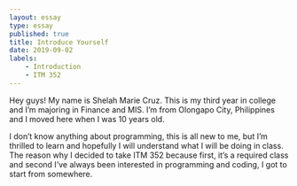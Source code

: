 ```yaml
---
layout: essay
type: essay
published: true
title: Introduce Yourself
date: 2019-09-02
labels:
    - Introduction
    - ITM 352
---
```


Hey guys! 
My name is Shelah Marie Cruz. This is my third year in college and I’m majoring in Finance and MIS. I’m from Olongapo City, Philippines and I moved here when I was 10 years old. 
 
I don’t know anything about programming, this is all new to me, but I’m thrilled to learn and hopefully I will understand what I will be doing in class. The reason why I decided to take ITM 352 because first, it’s a required class and second I’ve always been interested in programming and coding, I got to start from somewhere. 
